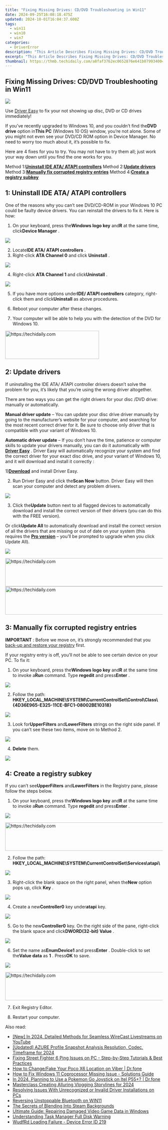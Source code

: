```yaml
---
title: "Fixing Missing Drives: CD/DVD Troubleshooting in Win11"
date: 2024-09-25T16:08:18.475Z
updated: 2024-10-01T16:04:37.600Z
tags:
  - win11
  - win10
  - win7
categories:
  - DriverError
description: "This Article Describes Fixing Missing Drives: CD/DVD Troubleshooting in Win11"
excerpt: "This Article Describes Fixing Missing Drives: CD/DVD Troubleshooting in Win11"
thumbnail: https://thmb.techidaily.com/a8faf3762ec0652876e641b0799340042cad57c242c2210395cb978ced6a8dea.jpg
---
```


## Fixing Missing Drives: CD/DVD Troubleshooting in Win11

![](https://images.drivereasy.com/wp-content/uploads/2016/07/img_577cc5c859cb7.png)

 Use [Driver Easy](https://tools.techidaily.com/drivereasy/download/) to fix your not showing up disc, DVD or CD drives immediately!

 If you’ve recently upgraded to Windows 10, and you couldn’t find the**DVD drive** option in**This PC** (Windows 10 OS) window, you’re not alone. Some of you might not even see your DVD/CD ROM option in Device Manager. No need to worry too much about it, it’s possible to fix.

 Here are 4 fixes for you to try. You may not have to try them all; just work your way down until you find the one works for you.

 Method 1:[**Uninstall IDE ATA/ ATAPI controllers**](https://aligracehair.sjv.io/y209r3)
 Method 2:[**Update drivers**](https://cowinaudio.pxf.io/pyx40e)
 Method 3:[**Manually fix corrupted registry entries**](https://tidio.pxf.io/9grog5)
 Method 4:[**Create a registry subkey**](https://modlily.sjv.io/aw92wr)

## **1: Uninstall IDE ATA/ ATAPI controllers**

 One of the reasons why you can’t see DVD/CD-ROM in your Windows 10 PC could be faulty device drivers. You can reinstall the drivers to fix it. Here is how:

 1) On your keyboard, press the**Windows logo key** and**R** at the same time, click**Device Manager** .

![](https://images.drivereasy.com/wp-content/uploads/2017/09/img_59b6098ec3402.png)

 2) Locate**IDE ATA/ ATAPI controllers** .
 3) Right-click **ATA Channel 0** and click **Uninstall** .

![](https://images.drivereasy.com/wp-content/uploads/2016/07/img_577e194a84fe7.png)

 4) Right-click **ATA Channel 1** and click**Uninstall** .

![](https://images.drivereasy.com/wp-content/uploads/2016/07/img_577e199372f3c.png)

 5) If you have more options under**IDE/ ATAPI controllers** category, right-click them and click**Uninstall** as above procedures.

 6) Reboot your computer after these changes.

 7) Your computer will be able to help you with the detection of the DVD for Windows 10\.

<!-- affiliate ads begin -->
<a href="https://aligracehair.sjv.io/c/5597632/2135399/19272" target="_top" id="2135399">
  <img src="//a.impactradius-go.com/display-ad/19272-2135399" border="0" alt="https://techidaily.com" width="300" height="90"/>
</a>
<img height="0" width="0" src="https://aligracehair.sjv.io/i/5597632/2135399/19272" style="position:absolute;visibility:hidden;" border="0" />
<!-- affiliate ads end -->

## **2: Update drivers**

 If uninstalling the IDE ATA/ ATAPI controller drivers doesn’t solve the problem for you, it’s likely that you’re using the wrong driver altogether.

 There are two ways you can get the right drivers for your disc /DVD drive: manually or automatically.

**Manual driver update**  – You can update your disc drive driver manually by going to the manufacturer’s website for your computer, and searching for the most recent correct driver for it. Be sure to choose only driver that is compatible with your variant of Windows 10.

**Automatic driver update** –  If you don’t have the time, patience or computer skills to update your drivers manually, you can do it automatically with [**Driver Easy**](https://tools.techidaily.com/drivereasy/download/) .  Driver Easy will automatically recognize your system and find the correct driver for your exact disc drive, and your variant of Windows 10, and it will download and install it correctly :

 1)[**Download**](https://tools.techidaily.com/drivereasy/download/) and install Driver Easy.

 2) Run Driver Easy and click the**Scan Now** button. Driver Easy will then scan your computer and detect any problem drivers.

![](https://images.drivereasy.com/wp-content/uploads/2017/09/img_59b60a61a4afa.png)

 3) Click the**Update** button next to all flagged devices to automatically download and install the correct version of their drivers (you can do this with the FREE version).

 Or click**Update All** to automatically download and install the correct version of all the drivers that are missing or out of date on your system (this requires the [**Pro version**](https://tools.techidaily.com/drivereasy/download/) – you’ll be prompted to upgrade when you click Update All).

![](https://images.drivereasy.com/wp-content/uploads/2017/09/img_59b60ab0d5aa9.jpg)

<!-- affiliate ads begin -->
<a href="https://aligracehair.sjv.io/c/5597632/1885932/19272" target="_top" id="1885932">
  <img src="//a.impactradius-go.com/display-ad/19272-1885932" border="0" alt="https://techidaily.com" width="728" height="90"/>
</a>
<img height="0" width="0" src="https://aligracehair.sjv.io/i/5597632/1885932/19272" style="position:absolute;visibility:hidden;" border="0" />
<!-- affiliate ads end -->

<!-- affiliate ads begin -->
<a href="https://appsumo.8odi.net/c/5597632/2037351/7443" target="_top" id="2037351">
  <img src="//a.impactradius-go.com/display-ad/7443-2037351" border="0" alt="https://techidaily.com" width="728" height="90"/>
</a>
<img height="0" width="0" src="https://appsumo.8odi.net/i/5597632/2037351/7443" style="position:absolute;visibility:hidden;" border="0" />
<!-- affiliate ads end -->

## **3: Manually fix corrupted registry entries**

**IMPORTANT** : Before we move on, it’s strongly recommended that you [back-up and restore your registry](https://tools.techidaily.com/drivereasy/download/) first.

 If your registry entry is off, you’ll not be able to see certain device on your PC. To fix it:

 1) On your keyboard, press the**Windows logo key** and**R** at the same time to invoke a**Run** command. Type **regedit** and press**Enter** .

![](https://images.drivereasy.com/wp-content/uploads/2016/07/img_577cca701812e.png)

 2) Follow the path:
 **HKEY\_LOCAL\_MACHINE\\SYSTEM\\CurrentControlSet\\Control\\Class\\ {4D36E965-E325-11CE-BFC1-08002BE10318}**

![](https://images.drivereasy.com/wp-content/uploads/2017/07/img_595c55359b5aa.jpg)

 3) Look for**UpperFilters** and**LowerFilters** strings on the right side panel. If you can’t see these two items, move on to Method 2\.

![](https://images.drivereasy.com/wp-content/uploads/2017/07/img_595c55543336b.jpg)

 4) **Delete**  them.

![](https://images.drivereasy.com/wp-content/uploads/2017/07/img_595c5576c70aa.jpg)

## **4: Create a registry subkey**

 If you can’t see**UpperFilters** and**LowerFilters** in the Registry pane, please follow the steps below.

 1) On your keyboard, press the**Windows logo key** and**R** at the same time to invoke a**Run** command. Type **regedit** and press**Enter** .

![](https://images.drivereasy.com/wp-content/uploads/2016/07/img_577cca701812e.png)

<!-- affiliate ads begin -->
<a href="https://aligracehair.sjv.io/c/5597632/2027167/19272" target="_top" id="2027167">
  <img src="//a.impactradius-go.com/display-ad/19272-2027167" border="0" alt="https://techidaily.com" width="728" height="90"/>
</a>
<img height="0" width="0" src="https://aligracehair.sjv.io/i/5597632/2027167/19272" style="position:absolute;visibility:hidden;" border="0" />
<!-- affiliate ads end -->

 2) Follow the path:
**HKEY\_LOCAL\_MACHINE\\SYSTEM\\CurrentControlSet\\Services\\atapi\\**

![](https://images.drivereasy.com/wp-content/uploads/2016/07/img_577cd3791d37b.png)

 3) Right-click the blank space on the right panel, when the**New** option pops up, click **Key** .

![](https://images.drivereasy.com/wp-content/uploads/2016/07/img_577cd4e640268.png)

 4) Create a new**Controller0** key under**atapi** key.

![](https://images.drivereasy.com/wp-content/uploads/2016/07/img_577cd5bb9cfb9.png)

 5) Go to the new**Controller0** key. On the right side of the pane, right-click the blank space and click**DWORD(32-bit) Value** .

![](https://images.drivereasy.com/wp-content/uploads/2016/07/img_577cd68603c2d.png)

 6) Set the name as**EnumDevice1** and press**Enter** . Double-click to set the**Value data** as **1** . Press**OK** to save.

![](https://images.drivereasy.com/wp-content/uploads/2016/07/img_577cd71884038.png)

<!-- affiliate ads begin -->
<a href="https://aligracehair.sjv.io/c/5597632/1915830/19272" target="_top" id="1915830">
  <img src="//a.impactradius-go.com/display-ad/19272-1915830" border="0" alt="https://techidaily.com" width="728" height="90"/>
</a>
<img height="0" width="0" src="https://aligracehair.sjv.io/i/5597632/1915830/19272" style="position:absolute;visibility:hidden;" border="0" />
<!-- affiliate ads end -->

7) Exit Registry Editor.

8) Restart your computer.

<ins class="adsbygoogle"
     style="display:block"
     data-ad-format="autorelaxed"
     data-ad-client="ca-pub-7571918770474297"
     data-ad-slot="1223367746"></ins>

<ins class="adsbygoogle"
     style="display:block"
     data-ad-client="ca-pub-7571918770474297"
     data-ad-slot="8358498916"
     data-ad-format="auto"
     data-full-width-responsive="true"></ins>

<span class="atpl-alsoreadstyle">Also read:</span>
<div><ul>
<li><a href="https://facebook-record-videos.techidaily.com/new-in-2024-detailed-methods-for-seamless-wirecast-livestreams-on-youtube/"><u>[New] In 2024, Detailed Methods for Seamless WireCast Livestreams on YouTube</u></a></li>
<li><a href="https://facebook-video-content.techidaily.com/updated-azure-profile-snapshot-analysis-resolution-codec-timeframe-for-2024/"><u>[Updated] AZURE Profile Snapshot Analysis Resolution, Codec, Timeframe for 2024</u></a></li>
<li><a href="https://win-blog.techidaily.com/fixing-street-fighter-6-ping-issues-on-pc-step-by-step-tutorials-and-best-practices/"><u>Fixing Street Fighter 6 Ping Issues on PC - Step-by-Step Tutorials & Best Practices</u></a></li>
<li><a href="https://location-social.techidaily.com/how-to-changefake-your-poco-x6-location-on-viber-drfone-by-drfone-virtual-android/"><u>How to Change/Fake Your Poco X6 Location on Viber | Dr.fone</u></a></li>
<li><a href="https://driver-error.techidaily.com/how-to-fix-windows-11-coprocessor-missing-issue-solutions-guide/"><u>How to Fix Windows 11 Coprocessor Missing Issue - Solutions Guide</u></a></li>
<li><a href="https://android-pokemon-go.techidaily.com/in-2024-planning-to-use-a-pokemon-go-joystick-on-itel-p55plus-drfone-by-drfone-virtual-android/"><u>In 2024, Planning to Use a Pokemon Go Joystick on Itel P55+? | Dr.fone</u></a></li>
<li><a href="https://fox-http.techidaily.com/masterclass-creating-alluring-vlogging-storylines-for-2024/"><u>Masterclass Creating Alluring Vlogging Storylines for 2024</u></a></li>
<li><a href="https://driver-error.techidaily.com/resolving-issues-with-unrecognized-or-invalid-driver-installations-on-pcs/"><u>Resolving Issues With Unrecognized or Invalid Driver Installations on PCs</u></a></li>
<li><a href="https://driver-error.techidaily.com/reversing-unstoppable-bluetooth-on-win11/"><u>Reversing Unstoppable Bluetooth on WIN11</u></a></li>
<li><a href="https://games-able.techidaily.com/the-secrets-of-blending-into-steam-backgrounds/"><u>The Secrets of Blending Into Steam Backgrounds</u></a></li>
<li><a href="https://win-answers.techidaily.com/ultimate-guide-repairing-damaged-video-game-data-in-windows/"><u>Ultimate Guide: Repairing Damaged Video Game Data in Windows</u></a></li>
<li><a href="https://driver-error.techidaily.com/understanding-task-manager-full-disk-warning/"><u>Understanding Task Manager Full Disk Warning</u></a></li>
<li><a href="https://driver-error.techidaily.com/wudfrd-loading-failure-device-error-id-219/"><u>WudfRd Loading Failure - Device Error ID 219</u></a></li>
</ul></div>

